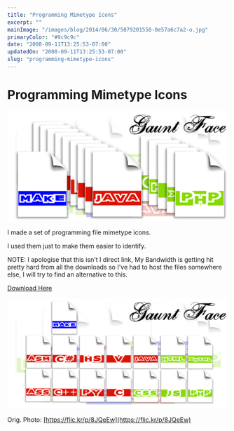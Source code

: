 ```yaml
---
title: "Programming Mimetype Icons"
excerpt: ""
mainImage: "/images/blog/2014/06/30/5079201550-0e57a6c7a2-o.jpg"
primaryColor: "#9c9c9c"
date: "2008-09-11T13:25:53-07:00"
updatedOn: "2008-09-11T13:25:53-07:00"
slug: "programming-mimetype-icons"
---
```


# Programming Mimetype Icons 

![Small Example of Programming Mimetype Icons](/images/blog/2009/08/displayPM1.png)

I made a set of programming file mimetype icons.

I used them just to make them easier to identify. 

NOTE: I apologise that this isn't I direct link, My Bandwidth is getting hit pretty hard from all the downloads so I've had to host the files somewhere else, I will try to find an alternative to this.

[Download Here](http://www.mediafire.com/?kx0fmrxxxyb)

![Full Example of Programming Mimetype Icons](/images/blog/2009/08/displayPM2.png)


Orig. Photo: [https://flic.kr/p/8JQeEw](https://flic.kr/p/8JQeEw)